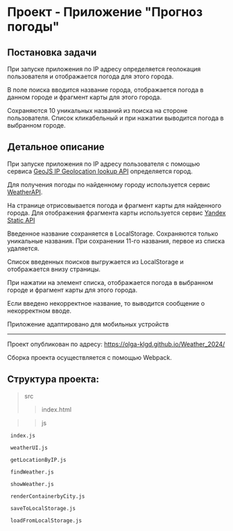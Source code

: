 # Проект - Приложение "Прогноз погоды"
## Постановка задачи
При запуске приложения по IP адресу определяется геолокация пользователя и отображается погода для этого города.

В поле поиска вводится название города, отображается погода в данном городе и фрагмент карты для этого города.

Сохраняются 10 уникальных названий из поиска на стороне пользователя. Список кликабельный и при нажатии выводится погода в выбранном городе.

## Детальное описание

При запуске приложения по IP адресу пользователя с помощью сервиса [GeoJS IP Geolocation lookup API](https://www.geojs.io/docs/v1/endpoints/geo/) определяется город.

Для получения погоды по найденному городу используется сервис [WeatherAPI](https://api.weatherapi.com/v1/current.json?key=ff67773d96384e45a29113456242210&q=Калининград).

На странице отрисовывается погода и фрагмент карты для найденного города. Для отображения фрагмента карты используется сервис [Yandex Static API](https://yandex.ru/dev/staticapi/doc/ru/])

Введенное название сохраняется в LocalStorage. Сохраняются только уникальные названия. При сохранении 11-го названия, первое из списка удаляется.

Список введенных поисков выгружается из LocalStorage и отображается внизу страницы.

При нажатии на элемент списка, отображается погода в выбранном городе и фрагмент карты для этого города. 

Если введено некорректное название, то выводится сообщение о некорректном вводе.

Приложение адаптировано для мобильных устройств
__________________________________________________________________________________

Проект опубликован по адресу: https://olga-klgd.github.io/Weather_2024/

Сборка проекта осуществляется с помощью Webpack.

## Структура проекта:
> src
  >>index.html
   
  >>js
 
     index.js
     
     weatherUI.js
     
     getLocationByIP.js
     
     findWeather.js 

     showWeather.js
     
     renderContainerbyCity.js

     saveToLocalStorage.js

     loadFromLocalStorage.js

     
     
 
  

 
 


 
